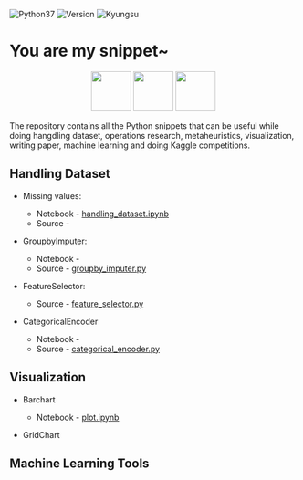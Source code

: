 <img alt="Python37" src="https://img.shields.io/badge/Python-3.7-blue.svg" /> <img alt="Version" src="https://img.shields.io/badge/version-0.1b-yellow.svg" /> <img alt="Kyungsu" src="https://img.shields.io/badge/Created%20by-Kyungsu-orange.svg" />

# You are my snippet~

<p align="center">
  <img height="70" src="https://upload.wikimedia.org/wikipedia/commons/thumb/1/1a/NumPy_logo.svg/2880px-NumPy_logo.svg.png" />
  <img height="70" src="https://upload.wikimedia.org/wikipedia/commons/thumb/e/ed/Pandas_logo.svg/600px-Pandas_logo.svg.png" />
  <img height="70" src="https://upload.wikimedia.org/wikipedia/commons/thumb/0/05/Scikit_learn_logo_small.svg/1200px-Scikit_learn_logo_small.svg.png" />
  
</p>

The repository contains all the Python snippets that can be useful while doing hangdling dataset, operations research, metaheuristics, visualization, writing paper, machine learning and doing Kaggle competitions.

## Handling Dataset

- Missing values:
  - Notebook - [handling_dataset.ipynb](https://nbviewer.jupyter.org/github/unerue/snippet/blob/master/examples/handling_dataset.ipynb)
  - Source - []()

- GroupbyImputer:
  - Notebook - []()
  - Source - [groupby_imputer.py](https://github.com/unerue/snippet/blob/master/snippet/mltools/groupby_imputer.py)

- FeatureSelector: 
  - Source - [feature_selector.py]()

- CategoricalEncoder
  - Notebook -  
  - Source - [categorical_encoder.py]()

## Visualization

- Barchart
  - Notebook - [plot.ipynb](https://nbviewer.jupyter.org/github/unerue/snippet/blob/master/examples/plot.ipynb)

- GridChart

## Machine Learning Tools
